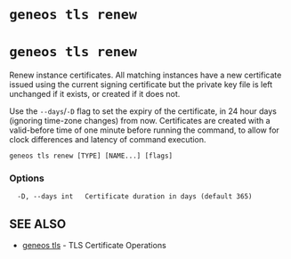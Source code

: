 # `geneos tls renew`

# `geneos tls renew`

Renew instance certificates. All matching instances have a new certificate issued using the current signing certificate but the private key file is left unchanged if it exists, or created if it does not.

Use the `--days`/`-D` flag to set the expiry of the certificate, in 24 hour days (ignoring time-zone changes) from now. Certificates are created with a valid-before time of one minute before running the command, to allow for clock differences and latency of command execution.

```text
geneos tls renew [TYPE] [NAME...] [flags]
```

### Options

```text
  -D, --days int   Certificate duration in days (default 365)
```

## SEE ALSO

* [geneos tls](geneos_tls.md)	 - TLS Certificate Operations
